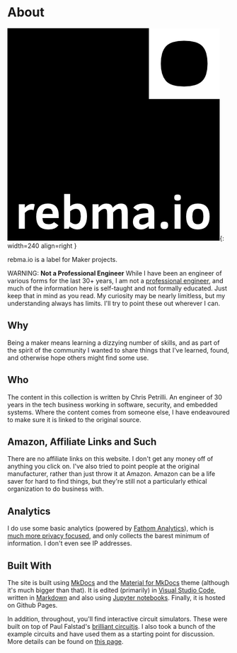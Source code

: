 # About

![rebma.io logo](assets/rebma-io-logo-black.png){: width=240 align=right }

rebma.io is a label for Maker projects.

WARNING: **Not a Professional Engineer** While I have been an engineer
of various forms for the last 30+ years, I am not a [professional
engineer](https://en.wikipedia.org/wiki/Regulation_and_licensure_in_engineering),
and much of the information here is self-taught and not formally
educated. Just keep that in mind as you read. My curiosity may be nearly
limitless, but my understanding always has limits. I'll try to point
these out wherever I can.

## Why

Being a maker means learning a dizzying number of skills, and as part of the
spirit of the community I wanted to share things that I've learned, found, and
otherwise hope others might find some use.

## Who

The content in this collection is written by Chris Petrilli. An engineer of 30
years in the tech business working in software, security, and embedded
systems. Where the content comes from someone else, I have endeavoured to
make sure it is linked to the original source.

## Amazon, Affiliate Links and Such

There are no affiliate links on this website. I don't get any money off of
anything you click on. I've also tried to point people at the original
manufacturer, rather than just throw it at Amazon. Amazon can be a life saver
for hard to find things, but they're still not a particularly ethical
organization to do business with.

## Analytics

I do use some basic analytics (powered by [Fathom
Analytics](https://usefathom.com)), which is [much more privacy
focused](https://usefathom.com/privacy-focused-web-analytics), and only collects
the barest minimum of information. I don't even see IP addresses.

## Built With

The site is built using [MkDocs](https://www.mkdocs.org) and the [Material for
MkDocs](https://squidfunk.github.io/mkdocs-material/) theme (although it's much
bigger than that). It is edited (primarily) in [Visual Studio
Code](https://code.visualstudio.com), written in
[Markdown](https://www.markdownguide.org) and also using [Jupyter
notebooks](https://jupyter.org). Finally, it is hosted on Github Pages.

In addition, throughout, you'll find interactive circuit simulators.
These were built on top of Paul Falstad's [brilliant
circuitjs](http://www.falstad.com/circuit/). I also took a bunch of the
example circuits and have used them as a starting point for discussion.
More details can be found on [this
page](electronics/simulating-circuits.md).